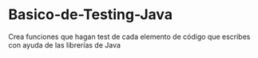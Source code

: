 # Basico-de-Testing-Java
Crea funciones que hagan test de cada elemento de código que escribes con ayuda de las librerías de Java
